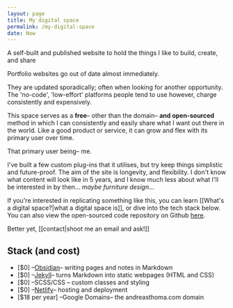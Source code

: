```yaml
---
layout: page
title: My digital space
permalink: /my-digital-space
date: Now
---
```

<p class="callout">A self-built and published website to hold the things I like to build, create, and share</p>

Portfolio websites go out of date almost immediately. 

They are updated sporadically; often when looking for another opportunity. The 'no-code', 'low-effort' platforms people tend to use however, charge consistently and expensively.

This space serves as a **free**– other than the domain– **and open-sourced** method in which I can consistently and easily share what I want out there in the world. Like a good product or service, it can grow and flex with its primary user over time. 

That primary user being– me.

I've built a few custom plug-ins that it utilises, but try keep things simplistic and future-proof. The aim of the site is longevity, and flexibility. I don't know what content will look like in 5 years, and I know much less about what I'll be interested in by then... *maybe furniture design*...

If you're interested in replicating something like this, you can learn [[What's a digital space?|what a digital space  is]], or dive into the tech stack below. You can also view the open-sourced code repository on Github [here](https://github.com/andreeeeaaaaas/my-digital-space).

Better yet, [[contact|shoot me an email and ask!]]

## Stack (and cost)


- [$0] –[Obsidian](https://obsidian.md/)– writing pages and notes in Markdown
- [$0] –[Jekyll](https://jekyllrb.com/)– turns Markdown into static webpages (HTML and CSS)
- [$0] –SCSS/CSS –  custom classes and styling
- [$0] –[Netlify](https://www.netlify.com/)– hosting and deployment
- [$18 per year] –Google Domains– the andreasthoma.com domain